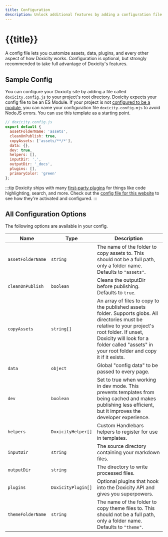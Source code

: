```yaml
---
title: Configuration
description: Unlock additional features by adding a configuration file.
---
```


# {{title}}

A config file lets you customize assets, data, plugins, and every other aspect of how Doxicity works. Configuration is optional, but strongly recommended to take full advantage of Doxicity's features.

## Sample Config

You can configure your Doxicity site by adding a file called `doxicity.config.js` to your project's root directory. Doxicity expects your config file to be an ES Module. If your project is not [configured to be a module](https://nodejs.org/api/packages.html#modules-packages), you can name your configuration file `doxicity.config.mjs` to avoid NodeJS errors.  You can use this template as a starting point.

```js
// doxicity.config.js
export default {
  assetFolderName: 'assets',
  cleanOnPublish: true,
  copyAssets: ['assets/**/*'],
  data: {},
  dev: true,
  helpers: [],
  inputDir: '.',
  outputDir: '_docs',
  plugins: [],
  primaryColor: 'green'
};
```

:::tip
Doxicity ships with many [first-party plugins](/config/plugins.html) for things like code highlighting, search, and more. Check out the [config file for this website](https://github.com/claviska/doxicity/blob/main/docs/doxicity.config.js) to see how they're activated and configured.
:::

## All Configuration Options

The following options are available in your config.

| Name              | Type               | Description                                                                                                                                                                                                                                       |
| ----------------- | ------------------ | ------------------------------------------------------------------------------------------------------------------------------------------------------------------------------------------------------------------------------------------------- | 
| `assetFolderName` | `string`           | The name of the folder to copy assets to. This should not be a full path, only a folder name. Defaults to `"assets"`.                                                                                                                               |
| `cleanOnPublish`  | `boolean`          | Cleans the outputDir before publishing. Defaults to `true`.                                                                                                                                                                                         |
| `copyAssets`      | `string[]`         | An array of files to copy to the published assets folder. Supports globs. All directories must be relative to your project's root folder. If unset, Doxicity will look for a folder called "assets" in your root folder and copy it if it exists. |
| `data`            | `object`           | Global "config data" to be passed to every page.                                                                                                                                                                                                  |
| `dev`             | `boolean`          | Set to true when working in dev mode. This prevents templates from being cached and makes publishing less efficient, but it improves the developer experience.                                                                                    |
| `helpers`         | `DoxicityHelper[]` | Custom Handlebars helpers to register for use in templates.                                                                                                                                                                                       |
| `inputDir`        | `string`           | The source directory containing your markdown files.                                                                                                                                                                                              |
| `outputDir`       | `string`           | The directory to write processed files.                                                                                                                                                                                                           |
| `plugins`         | `DoxicityPlugin[]` | Optional plugins that hook into the Doxicity API and gives you superpowers.                                                                                                                                                                       |
| `themeFolderName` | `string`           | The name of the folder to copy theme files to. This should not be a full path, only a folder name. Defaults to `"theme"`. |
